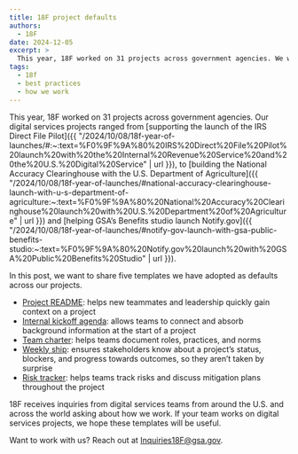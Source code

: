 ```yaml
---
title: 18F project defaults
authors:
  - 18F
date: 2024-12-05
excerpt: >
  This year, 18F worked on 31 projects across government agencies. We want to share five templates we have adopted as defaults across our projects.
tags:
  - 18f
  - best practices
  - how we work
---
```


This year, 18F worked on 31 projects across government agencies. Our digital services projects ranged from [supporting the launch of the IRS Direct File Pilot]({{ "/2024/10/08/18f-year-of-launches/#:~:text=%F0%9F%9A%80%20IRS%20Direct%20File%20Pilot%20launch%20with%20the%20Internal%20Revenue%20Service%20and%20the%20U.S.%20Digital%20Service" | url }}), to [building the National Accuracy Clearinghouse with the U.S. Department of Agriculture]({{ "/2024/10/08/18f-year-of-launches/#national-accuracy-clearinghouse-launch-with-u-s-department-of-agriculture:~:text=%F0%9F%9A%80%20National%20Accuracy%20Clearinghouse%20launch%20with%20U.S.%20Department%20of%20Agriculture" | url }}) and [helping GSA’s Benefits studio launch Notify.gov]({{ "/2024/10/08/18f-year-of-launches/#notify-gov-launch-with-gsa-public-benefits-studio:~:text=%F0%9F%9A%80%20Notify.gov%20launch%20with%20GSA%20Public%20Benefits%20Studio" | url }}).

In this post, we want to share five templates we have adopted as defaults across our projects.

* [Project README](https://handbook.tts.gsa.gov/assets/downloads/TEMPLATE_Project_README.docx):  helps new teammates and leadership quickly gain context on a project
* [Internal kickoff agenda](https://handbook.tts.gsa.gov/assets/downloads/TEMPLATE_Internal_kickoff_agenda.docx):  allows teams to connect and absorb background information at the start of a project
* [Team charter](https://handbook.tts.gsa.gov/assets/downloads/TEMPLATE_Team_charter.docx):  helps teams document roles, practices, and norms
* [Weekly ship](https://handbook.tts.gsa.gov/assets/downloads/TEMPLATE_Weekly_ship_template.docx):  ensures stakeholders know about a project’s status, blockers, and progress towards outcomes, so they aren’t taken by surprise
* [Risk tracker](https://handbook.tts.gsa.gov/assets/downloads/TEMPLATE_Risk_tracker.xlsx):  helps teams track risks and discuss mitigation plans throughout the project

18F receives inquiries from digital services teams from around the U.S. and across the world asking about how we work. If your team works on digital services projects, we hope these templates will be useful.

Want to work with us? Reach out at [Inquiries18F@gsa.gov](mailto:Inquiries18F@gsa.gov).
